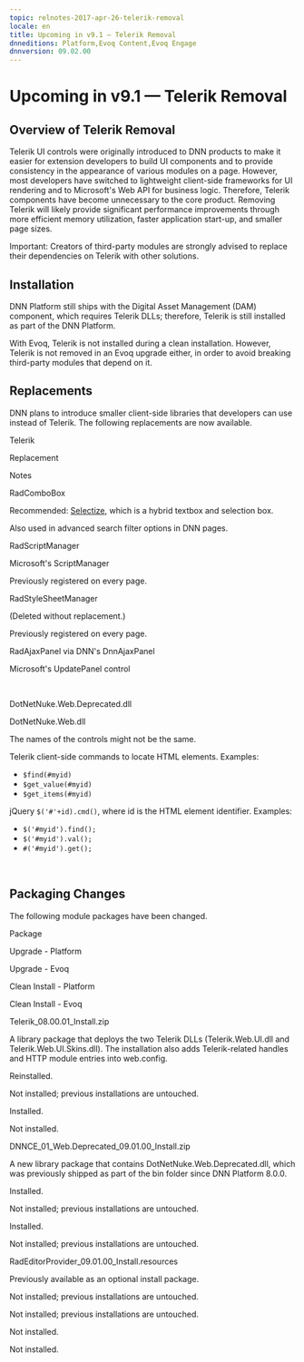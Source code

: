 ```yaml
---
topic: relnotes-2017-apr-26-telerik-removal
locale: en
title: Upcoming in v9.1 — Telerik Removal
dnneditions: Platform,Evoq Content,Evoq Engage
dnnversion: 09.02.00
---
```


# Upcoming in v9.1 — Telerik Removal

## Overview of Telerik Removal

Telerik UI controls were originally introduced to DNN products to make it easier for extension developers to build UI components and to provide consistency in the appearance of various modules on a page. However, most developers have switched to lightweight client-side frameworks for UI rendering and to Microsoft's Web API for business logic. Therefore, Telerik components have become unnecessary to the core product. Removing Telerik will likely provide significant performance improvements through more efficient memory utilization, faster application start-up, and smaller page sizes.

Important: Creators of third-party modules are strongly advised to replace their dependencies on Telerik with other solutions.

## Installation

DNN Platform still ships with the Digital Asset Management (DAM) component, which requires Telerik DLLs; therefore, Telerik is still installed as part of the DNN Platform.

With Evoq, Telerik is not installed during a clean installation. However, Telerik is not removed in an Evoq upgrade either, in order to avoid breaking third-party modules that depend on it.

## Replacements

DNN plans to introduce smaller client-side libraries that developers can use instead of Telerik. The following replacements are now available.

Telerik

Replacement

Notes

RadComboBox

Recommended: [Selectize](http://selectize.github.io/selectize.js/), which is a hybrid textbox and selection box.

Also used in advanced search filter options in DNN pages.

RadScriptManager

Microsoft's ScriptManager

Previously registered on every page.

RadStyleSheetManager

(Deleted without replacement.)

Previously registered on every page.

RadAjaxPanel via DNN's DnnAjaxPanel

Microsoft's UpdatePanel control

 

DotNetNuke.Web.Deprecated.dll

DotNetNuke.Web.dll

The names of the controls might not be the same.

Telerik client-side commands to locate HTML elements. Examples:

*   `$find(#myid)`
*   `$get_value(#myid)`
*   `$get_items(#myid)`

jQuery `$('#'+id).cmd()`, where id is the HTML element identifier. Examples:

*   `$('#myid').find();`
*   `$('#myid').val();`
*   `#('#myid').get();`

 

## Packaging Changes

The following module packages have been changed.

Package

Upgrade - Platform

Upgrade - Evoq

Clean Install - Platform

Clean Install - Evoq

Telerik\_08.00.01\_Install.zip

A library package that deploys the two Telerik DLLs (Telerik.Web.UI.dll and Telerik.Web.UI.Skins.dll). The installation also adds Telerik-related handles and HTTP module entries into web.config.

Reinstalled.

Not installed; previous installations are untouched.

Installed.

Not installed.

DNNCE\_01\_Web.Deprecated\_09.01.00\_Install.zip

A new library package that contains DotNetNuke.Web.Deprecated.dll, which was previously shipped as part of the bin folder since DNN Platform 8.0.0.

Installed.

Not installed; previous installations are untouched.

Installed.

Not installed; previous installations are untouched.

RadEditorProvider\_09.01.00\_Install.resources

Previously available as an optional install package.

Not installed; previous installations are untouched.

Not installed; previous installations are untouched.

Not installed.

Not installed.